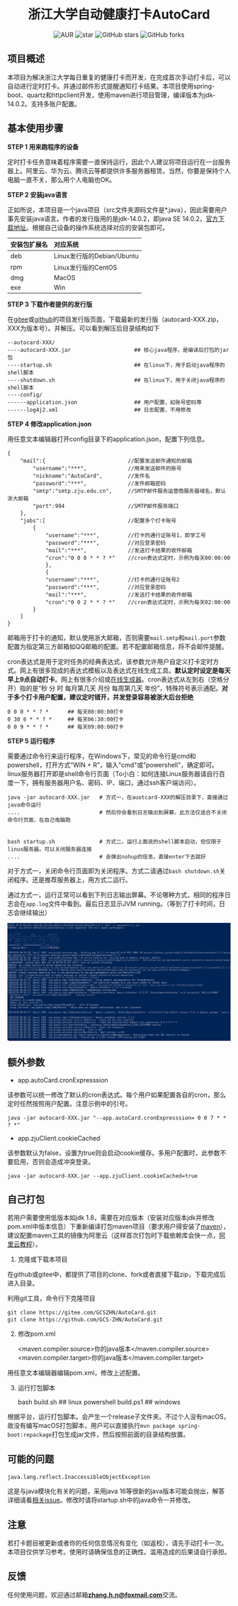 <h1 style="text-align: center">浙江大学自动健康打卡AutoCard</h1>
<div style="text-align: center">

![AUR](https://img.shields.io/badge/license-Apache%20License%202.0-blue.svg)
![star](https://gitee.com/GCSZHN/AutoCard/badge/star.svg?theme=white)
![GitHub stars](https://img.shields.io/github/stars/GCS-ZHN/AutoCard.svg?style=social&label=Stars)
![GitHub forks](https://img.shields.io/github/forks/GCS-ZHN/AutoCard.svg?style=social&label=Fork)

</div>

## 项目概述
本项目为解决浙江大学每日重复的健康打卡而开发，在完成首次手动打卡后，可以自动进行定时打卡。并通过邮件形式提醒通知打卡结果。本项目使用spring-boot、quartz和httpclient开发，使用maven进行项目管理，编译版本为jdk-14.0.2。支持多账户配置。

## 基本使用步骤
**STEP 1 用来跑程序的设备**

定时打卡任务意味着程序需要一直保持运行，因此个人建议将项目运行在一台服务器上。阿里云、华为云、腾讯云等都提供许多服务器租赁。当然，你要是保持个人电脑一直不关，那么用个人电脑也OK。

**STEP 2 安装java语言**

正如所说，本项目是一个java项目（src文件夹源码文件是*.java），因此需要用户事先安装java语言。作者的发行版用的是jdk-14.0.2，即java SE 14.0.2，[官方下载地址](https://www.oracle.com/java/technologies/javase/jdk14-archive-downloads.html)。根据自己设备的操作系统选择对应的安装包即可。

|安装包扩展名 |对应系统                  |
|:----------|:------------------------|
|deb        |Linux发行版的Debian/Ubuntu|
|rpm        |Linux发行版的CentOS       |
|dmg        |MacOS                    |
|exe        |Win                      |

**STEP 3 下载作者提供的发行版**

在[gitee](https://gitee.com/GCSZHN/AutoCard/releases/)或[github](https://github.com/GCS-ZHN/AutoCard/releases)的项目发行版页面，下载最新的发行版（autocard-XXX.zip，XXX为版本号）。并解压。可以看到解压后目录结构如下

    --autocard-XXX/
    ----autocard-XXX.jar                    ## 核心java程序，是编译后打包的jar包
    ----startup.sh                          ## 在linux下，用于启动java程序的shell脚本
    ----shutdown.sh                         ## 在linux下，用于关闭java程序的shell脚本
    ----config/
    ------application.json                  ## 用户配置，如账号密码等
    ------log4j2.xml                        ## 日志配置，不用修改

**STEP 4 修改application.json**

用任意文本编辑器打开config目录下的application.json，配置下列信息。

    {
        "mail":{                          //配置发送邮件通知的邮箱
            "username":"***",             //用来发送邮件的账号
            "nickname":"AutoCard",        //发件名
            "password":"***",             //发件邮箱密码
            "smtp":"smtp.zju.edu.cn",     //SMTP邮件服务运营商服务器域名，默认浙大邮箱
            "port":994                    //SMTP邮件服务端口
        },
        "jobs":[                          //配置多个打卡账号
            {
                "username":"***",         //打卡的通行证账号1，即学工号
                "password":"***",         //对应登录密码
                "mail":"***",             //发送打卡结果的收件邮箱
                "cron":"0 0 0 * * ? *"    //cron表达式定时，示例为每天00:00:00
                },
                {
                "username":"***",         //打卡的通行证账号2
                "password":"***",         //对应登录密码
                "mail":"***",             //发送打卡结果的收件邮箱
                "cron":"0 0 2 * * ? *"    //cron表达式定时，示例为每天02:00:00
            }
        ]
    }

邮箱用于打卡的通知，默认使用浙大邮箱，否则需要`mail.smtp`和`mail.port`参数配置为指定第三方邮箱如QQ邮箱的配置。若不配置邮箱信息，将不会邮件提醒。

cron表达式是用于定时任务的经典表达式，该参数允许用户自定义打卡定时方式。网上有很多现成的表达式模板以及表达式在线生成工具。**默认定时设定是每天早上9点自动打卡**。网上有很多介绍或[在线生成器](https://cron.qqe2.com/)。cron表达式从左到右（空格分开）指的是“秒 分 时 每月第几天 月份 每周第几天 年份”，特殊符号表示通配。**对于多个打卡用户配置，建议定时错开，并发登录容易被浙大后台拒绝**

    0 0 0 * * ? *      ## 每天00:00:00打卡
    0 30 6 * * ? *     ## 每天06:30:00打卡
    0 0 9 * * ? *      ## 每天09:00:00打卡

**STEP 5 运行程序**

需要通过命令行来运行程序，在Windows下，常见的命令行是cmd和powershell，打开方式“WIN + R”，输入"cmd"或"powershell"，确定即可。linux服务器打开即是shell命令行页面（To小白：如何连接Linux服务器请自行百度一下，拥有服务器用户名、密码、IP、端口，通过ssh客户端访问）。

    java -jar autocard-XXX.jar   # 方式一，在auotcard-XXX的解压目录下，直接通过java命令运行
    ....                         # 然后你会看到日志输出到屏幕，此方法仅适合不关闭命令行页面，在自己电脑跑


    bash startup.sh              # 方式二，运行上面说的shell脚本启动，但仅限于linux服务器。可以关闭服务器连接
    ....                         # 会弹出nohup的信息，直接enter下去就好

对于方式一，关闭命令行页面即为关闭程序。方式二请通过`bash shutdown.sh`关闭程序。还是推荐服务器上，用方式二运行。

通过方式一，运行正常可以看到下列日志输出屏幕。不论哪种方式，相同的程序日志会在`app.log`文件中看到。最后日志显示JVM running。（等到了打卡时间，日志会继续输出）

![方式一截图](templete/fig1.png)

## 额外参数
- app.autoCard.cronExpresssion

该参数可以统一修改了默认的cron表达式。每个用户如果配置各自的cron，那么定时任然按照用户配置。注意示例中的引号。

    java -jar autocard-XXX.jar "--app.autoCard.cronExpresssion= 0 0 7 * * ? *"

- app.zjuClient.cookieCached

该参数默认为false，设置为true则会启动cookie缓存。多用户配置时，此参数不要启用，否则会造成冲突登录。

    java -jar autocard-XXX.jar --app.zjuClient.cookieCached=true

## 自己打包
若用户需要使用低版本如jdk 1.8，需要在对应版本（安装对应版本jdk并修改pom.xml中版本信息）下重新编译打包maven项目（要求用户得安装了[maven](https://maven.apache.org/download.cgi)），建议配置maven工具的镜像为阿里云（这样首次打包时下载依赖库会快一点，[阿里云教程](https://maven.aliyun.com/mvn/guide)）。

1. 克隆或下载本项目

在github或gitee中，都提供了项目的clone、fork或者直接下载zip，下载完成后进入目录。

利用git工具，命令行下克隆项目

    git clone https://gitee.com/GCSZHN/AutoCard.git
    git clone https://github.com/GCS-ZHN/AutoCard.git

2. 修改pom.xml
   
    <maven.compiler.source>你的java版本</maven.compiler.source>
    <maven.compiler.target>你的java版本</maven.compiler.target>

用任意文本编辑器编辑pom.xml，修改上述配置。

3. 运行打包脚本

    bash build.sh         ## linux
    powershell build.ps1  ## windows

根据平台，运行打包脚本。会产生一个release子文件夹。不过个人没有macOS，故没有编写macOS打包脚本，用户可以直接执行`mvn package spring-boot:repackage`打包生成jar文件，然后按照前面的目录结构放置。

## 可能的问题
`java.lang.reflect.InaccessibleObjectException`

这是与java模块化有关的问题，采用java 16等很新的java版本可能会抛出，解答详细请看[相关issue](https://gitee.com/GCSZHN/AutoCard/issues/I42IF9)。修改时请将startup.sh中的java命令一并修改。

## 注意
若打卡题目被更新或者你的任何信息情况有变化（如返校），请先手动打卡一次。本项目仅供学习参考。使用时请确保信息的正确性。滥用造成的后果请自行承担。

## 反馈
任何使用问题，欢迎通过邮箱**zhang.h.n@foxmail.com**交流。
